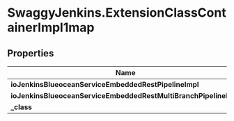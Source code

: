 # SwaggyJenkins.ExtensionClassContainerImpl1map

## Properties

Name | Type | Description | Notes
------------ | ------------- | ------------- | -------------
**ioJenkinsBlueoceanServiceEmbeddedRestPipelineImpl** | [**ExtensionClassImpl**](ExtensionClassImpl.md) |  | [optional] 
**ioJenkinsBlueoceanServiceEmbeddedRestMultiBranchPipelineImpl** | [**ExtensionClassImpl**](ExtensionClassImpl.md) |  | [optional] 
**_class** | **String** |  | [optional] 


